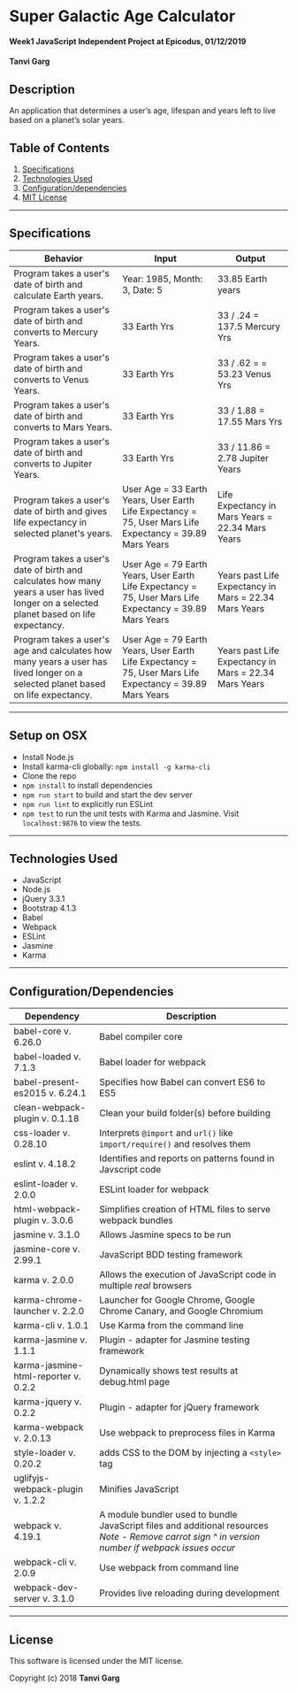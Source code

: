 # **Super Galactic Age Calculator**
####  Week1 JavaScript Independent Project at Epicodus, 01/12/2019
#### Tanvi Garg   

## Description
An application that determines a user’s age, lifespan and years left to live based on a planet’s solar years.

## Table of Contents
  1. [Specifications](#specs-work)
  2. [Technologies Used](#Tech-used)
  3. [Configuration/dependencies](#config-dep)
  4. [MIT License](#mit-lic)

  ---
## Specifications

| Behavior | Input | Output |
|----------|-------|--------|
|  Program takes a user's date of birth and calculate Earth years.| Year: 1985, Month: 3, Date: 5 | 33.85 Earth years
|  Program takes a user's date of birth and converts to Mercury Years.| 33 Earth Yrs | 33 / .24 = 137.5 Mercury Yrs
| Program takes a user's date of birth and converts to Venus Years. | 33 Earth Yrs | 33 / .62 = = 53.23 Venus Yrs |
| Program takes a user's date of birth and converts to Mars Years. |  33 Earth Yrs  | 33 / 1.88 = 17.55 Mars Yrs |
| Program takes a user's date of birth and converts to Jupiter Years. |  33 Earth Yrs  | 33 / 11.86 = 2.78 Jupiter Years |
| Program takes a user's date of birth and gives life expectancy in selected planet's years. |  User Age = 33 Earth Years, User Earth Life Expectancy = 75, User Mars Life Expectancy = 39.89 Mars Years   | Life Expectancy in Mars Years = 22.34 Mars Years |
| Program takes a user's date of birth and calculates how many years a user has lived longer on a selected planet based on life expectancy. |  User Age = 79 Earth Years, User Earth Life Expectancy = 75, User Mars Life Expectancy = 39.89 Mars Years   | Years past Life Expectancy in Mars = 22.34 Mars Years |
| Program takes a user's age and calculates how many years a user has lived longer on a selected planet based on life expectancy. |  User Age = 79 Earth Years, User Earth Life Expectancy = 75, User Mars Life Expectancy = 39.89 Mars Years   | Years past Life Expectancy in Mars = 22.34 Mars Years |
 ---
## Setup on OSX

* Install Node.js
* Install karma-cli globally: `npm install -g karma-cli`
* Clone the repo
* `npm install` to install dependencies
* `npm run start` to build and start the dev server
* `npm run lint` to explicitly run ESLint
* `npm test` to run the unit tests with Karma and Jasmine. Visit `localhost:9876` to view the tests.

 ---
## Technologies Used

* JavaScript
* Node.js
* jQuery 3.3.1
* Bootstrap 4.1.3
* Babel
* Webpack
* ESLint
* Jasmine
* Karma

---
## Configuration/Dependencies

  | Dependency                           | Description                                                                |
  | ------------------------------------ | -------------------------------------------------------------------------- |
  | babel-core v. 6.26.0                 | Babel compiler core                                                        |
  | babel-loaded v. 7.1.3                | Babel loader for webpack                                                   |
  | babel-present-es2015 v. 6.24.1       | Specifies how Babel can convert ES6 to ES5                                 |
  | clean-webpack-plugin v. 0.1.18       | Clean your build folder(s) before building                                 |
  | css-loader v. 0.28.10                | Interprets `@import` and `url()` like `import/require()` and resolves them |
  | eslint v. 4.18.2                     | Identifies and reports on patterns found in Javscript code                 |
  | eslint-loader v. 2.0.0               | ESLint loader for webpack                                                  |
  | html-webpack-plugin v. 3.0.6         | Simplifies creation of HTML files to serve webpack bundles                 |
  | jasmine v. 3.1.0                     | Allows Jasmine specs to be run                                             |
  | jasmine-core v. 2.99.1               | JavaScript BDD testing framework                                           |
  | karma v. 2.0.0                       | Allows the execution of JavaScript code in multiple *real* browsers        |
  | karma-chrome-launcher v. 2.2.0       | Launcher for Google Chrome, Google Chrome Canary, and Google Chromium      |
  | karma-cli v. 1.0.1                   | Use Karma from the command line                                            |
  | karma-jasmine v. 1.1.1               | Plugin - adapter for Jasmine testing framework                             |
  | karma-jasmine-html-reporter v. 0.2.2 | Dynamically shows test results at debug.html page                          |
  | karma-jquery v. 0.2.2                | Plugin - adapter for jQuery framework                                      |
  | karma-webpack v. 2.0.13              | Use webpack to preprocess files in Karma                                   |
  | style-loader v. 0.20.2               | adds CSS to the DOM by injecting a `<style>` tag                           |
  | uglifyjs-webpack-plugin v. 1.2.2     | Minifies JavaScript                                                        |
  | webpack v. 4.19.1                     | A module bundler used to bundle JavaScript files and additional resources   *Note - Remove carrot sign ^ in version number if webpack issues occur* |
  | webpack-cli v. 2.0.9                 | Use webpack from command line                                              |
  | webpack-dev-server v. 3.1.0          | Provides live reloading during development                                 |

---
## License

This software is licensed under the MIT license.

Copyright (c) 2018 **Tanvi Garg**
